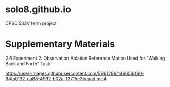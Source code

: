 # solo8.github.io
CPSC 533V term project

# Supplementary Materials

2.6 Experiment 2: Observation Ablation
Reference Motion Used for "Walking Back and Forth" Task

https://user-images.githubusercontent.com/5961296/146656060-64fa0132-ea88-4992-b02a-13715e3bcaad.mp4

